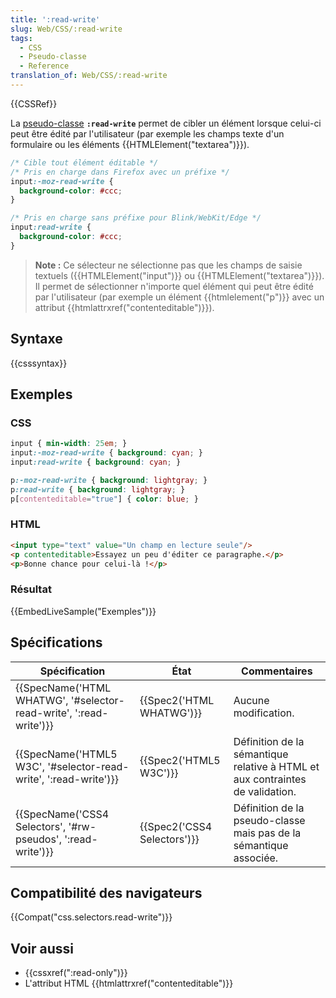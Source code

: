 ```yaml
---
title: ':read-write'
slug: Web/CSS/:read-write
tags:
  - CSS
  - Pseudo-classe
  - Reference
translation_of: Web/CSS/:read-write
---
```


{{CSSRef}}

La [pseudo-classe](/fr/docs/Web/CSS/Pseudo-classes) **`:read-write`** permet de cibler un élément lorsque celui-ci peut être édité par l'utilisateur (par exemple les champs texte d'un formulaire ou les éléments {{HTMLElement("textarea")}}).

```css
/* Cible tout élément éditable */
/* Pris en charge dans Firefox avec un préfixe */
input:-moz-read-write {
  background-color: #ccc;
}

/* Pris en charge sans préfixe pour Blink/WebKit/Edge */
input:read-write {
  background-color: #ccc;
}
```

> **Note :** Ce sélecteur ne sélectionne pas que les champs de saisie textuels ({{HTMLElement("input")}} ou {{HTMLElement("textarea")}}). Il permet de sélectionner n'importe quel élément qui peut être édité par l'utilisateur (par exemple un élément {{htmlelement("p")}} avec un attribut {{htmlattrxref("contenteditable")}}).

## Syntaxe

{{csssyntax}}

## Exemples

### CSS

```css
input { min-width: 25em; }
input:-moz-read-write { background: cyan; }
input:read-write { background: cyan; }

p:-moz-read-write { background: lightgray; }
p:read-write { background: lightgray; }
p[contenteditable="true"] { color: blue; }
```

### HTML

```html
<input type="text" value="Un champ en lecture seule"/>
<p contenteditable>Essayez un peu d'éditer ce paragraphe.</p>
<p>Bonne chance pour celui-là !</p>
```

### Résultat

{{EmbedLiveSample("Exemples")}}

## Spécifications

| Spécification                                                                            | État                                 | Commentaires                                                                  |
| ---------------------------------------------------------------------------------------- | ------------------------------------ | ----------------------------------------------------------------------------- |
| {{SpecName('HTML WHATWG', '#selector-read-write', ':read-write')}} | {{Spec2('HTML WHATWG')}}     | Aucune modification.                                                          |
| {{SpecName('HTML5 W3C', '#selector-read-write', ':read-write')}}     | {{Spec2('HTML5 W3C')}}         | Définition de la sémantique relative à HTML et aux contraintes de validation. |
| {{SpecName('CSS4 Selectors', '#rw-pseudos', ':read-write')}}         | {{Spec2('CSS4 Selectors')}} | Définition de la pseudo-classe mais pas de la sémantique associée.            |

## Compatibilité des navigateurs

{{Compat("css.selectors.read-write")}}

## Voir aussi

- {{cssxref(":read-only")}}
- L'attribut HTML {{htmlattrxref("contenteditable")}}
